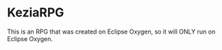 # KeziaRPG
This is an RPG that was created on Eclipse Oxygen, so it will ONLY run on Eclipse Oxygen. 
